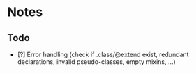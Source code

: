 # Notes

## Todo

- [?] Error handling (check if .class/@extend exist, redundant declarations, invalid pseudo-classes, empty mixins, …)
